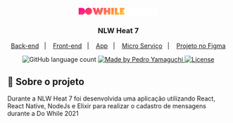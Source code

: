 <p align="center">
  <img alt="Do while 2021" src="./app/assets/logo.png">
</p>

<h3 align="center">
  NLW Heat 7
</h3>

<p align="center">
  <a href="./api">Back-end</a>&nbsp;&nbsp;&nbsp;|&nbsp;&nbsp;&nbsp;
  <a href="./web">Front-end</a>&nbsp;&nbsp;&nbsp;|&nbsp;&nbsp;&nbsp;
  <a href="./app">App</a>&nbsp;&nbsp;&nbsp;|&nbsp;&nbsp;&nbsp;
  <a href="./heat_tags">Micro Serviço</a>&nbsp;&nbsp;&nbsp;|&nbsp;&nbsp;&nbsp;
  <a href="https://www.figma.com/file/KSrKaw6JYH2aCK9pozMk9P/%5BNLW-Heat---Mission%3A-Impulse%5D-DoWhile2021-(Community)?node-id=0%3A1">Projeto no Figma</a>
</p>

<p align="center">
  <img alt="GitHub language count" src="https://img.shields.io/github/languages/count/hiroyamaguch/nlw-heat-7?color=04D361">

  <a href="https://pedroyamaguchi.dev/">
    <img alt="Made by Pedro Yamaguchi" src="https://img.shields.io/badge/made%20by-Pedro%20Yamaguchi-04D361">
  </a>
  
  <a href="./LICENSE">
    <img alt="License" src="https://img.shields.io/badge/license-MIT-04D361">
  </a>  
</p>

## :memo: Sobre o projeto
Durante a NLW Heat 7 foi desenvolvida uma aplicação utilizando React, React Native, NodeJs e Elixir para realizar o cadastro de mensagens durante a Do While 2021
